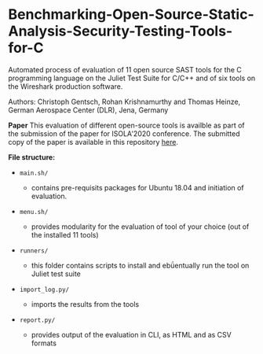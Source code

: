 # Benchmarking-Open-Source-Static-Analysis-Security-Testing-Tools-for-C

Automated process of evaluation of 11 open source SAST tools for the C programming language on the Juliet Test Suite
for C/C++ and of six tools on the Wireshark production software.

Authors: Christoph Gentsch, Rohan Krishnamurthy and Thomas Heinze, German Aerospace Center (DLR), Jena, Germany

**Paper**
This evaluation of different open-source tools is availble as part of the submission of the paper for ISOLA'2020 conference.
The submitted copy of the paper is available in this repository [here](paper/sast_isola.pdf).

**File structure:**

- `main.sh/`

  - contains pre-requisits packages for Ubuntu 18.04 and initiation of evaluation.
  
- `menu.sh/`

  - provides modularity for the evaluation of tool of your choice (out of the installed 11 tools)

- `runners/`

  - this folder contains scripts to install and ebǘentually run the tool on Juliet test suite

- `import_log.py/`

  - imports the results from the tools

- `report.py/`

  - provides output of the evaluation in CLI, as HTML and as CSV formats


